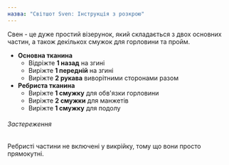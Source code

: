 ```yaml
---
назва: "Світшот Sven: Інструкція з розкрою"
---
```


Свен - це дуже простий візерунок, який складається з двох основних частин, а також декількох смужок для горловини та пройм.

- **Основна тканина**
  - Відріжте **1 назад** на згині
  - Виріжте **1 передній** на згині
  - Виріжте **2 рукава** виворітними сторонами разом
- **Ребриста тканина**
  - Виріжте **1 смужку** для обв'язки горловини
  - Виріжте **2 смужки**  для манжетів
  - Виріжте **1 смужку**  для подолу

<Warning>

###### Застереження

Ребристі частини не включені у викрійку, тому що вони просто прямокутні.

</Warning>
